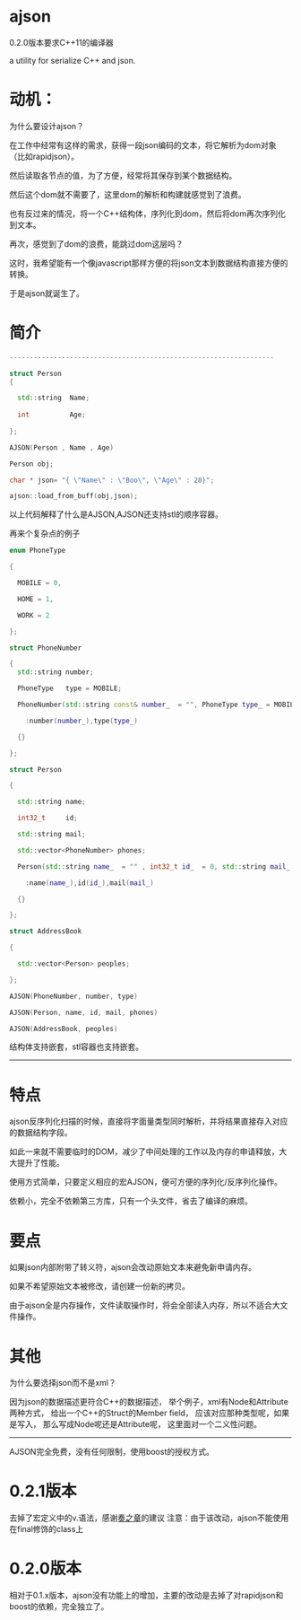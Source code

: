 ajson
=====
0.2.0版本要求C++11的编译器

a utility for serialize C++ and json.

动机：
=====
为什么要设计ajson？

在工作中经常有这样的需求，获得一段json编码的文本，将它解析为dom对象（比如rapidjson）。

然后读取各节点的值，为了方便，经常将其保存到某个数据结构。

然后这个dom就不需要了，这里dom的解析和构建就感觉到了浪费。

也有反过来的情况，将一个C++结构体，序列化到dom，然后将dom再次序列化到文本。

再次，感觉到了dom的浪费，能跳过dom这层吗？

这时，我希望能有一个像javascript那样方便的将json文本到数据结构直接方便的转换。

于是ajson就诞生了。

简介
=====
```cpp
------------------------------------------------------------------

struct Person
{

  std::string  Name;
  
  int          Age;
  
};

AJSON(Person , Name , Age)

Person obj;

char * json= "{	\"Name\" : \"Boo\",	\"Age\" : 28}";

ajson::load_from_buff(obj,json);

```

以上代码解释了什么是AJSON,AJSON还支持stl的顺序容器。

再来个复杂点的例子

```cpp
enum PhoneType

{

  MOBILE = 0,

  HOME = 1,

  WORK = 2

};

struct PhoneNumber

{
  std::string number;

  PhoneType   type = MOBILE;

  PhoneNumber(std::string const& number_  = "", PhoneType type_ = MOBILE)

    :number(number_),type(type_)

  {}

};

struct Person

{

  std::string name;

  int32_t     id;

  std::string mail;

  std::vector<PhoneNumber> phones;

  Person(std::string name_  = "" , int32_t id_  = 0, std::string mail_ = "")

    :name(name_),id(id_),mail(mail_)

  {}

};

struct AddressBook

{

  std::vector<Person> peoples;

};

AJSON(PhoneNumber, number, type)

AJSON(Person, name, id, mail, phones)

AJSON(AddressBook, peoples)

```
结构体支持嵌套，stl容器也支持嵌套。

--------------------------------------------------------
特点
======
ajson反序列化扫描的时候，直接将字面量类型同时解析，并将结果直接存入对应的数据结构字段。

如此一来就不需要临时的DOM，减少了中间处理的工作以及内存的申请释放，大大提升了性能。

使用方式简单，只要定义相应的宏AJSON，便可方便的序列化/反序列化操作。

依赖小，完全不依赖第三方库，只有一个头文件，省去了编译的麻烦。

要点
======
如果json内部附带了转义符，ajson会改动原始文本来避免新申请内存。

如果不希望原始文本被修改，请创建一份新的拷贝。

由于ajson全是内存操作，文件读取操作时，将会全部读入内存，所以不适合大文件操作。

其他
======

为什么要选择json而不是xml？

因为json的数据描述更符合C++的数据描述，
举个例子，xml有Node和Attribute两种方式，
给出一个C++的Struct的Member field，
应该对应那种类型呢，如果是写入，
那么写成Node呢还是Attribute呢，
这里面对一个二义性问题。

---------------------------------------------------------

AJSON完全免费，没有任何限制，使用boost的授权方式。

0.2.1版本
=====
去掉了宏定义中的v.语法，感谢[奏之章]( https://github.com/mm304321141 )的建议
注意：由于该改动，ajson不能使用在final修饰的class上

0.2.0版本
=====
相对于0.1.x版本，ajson没有功能上的增加，主要的改动是去掉了对rapidjson和boost的依赖，完全独立了。